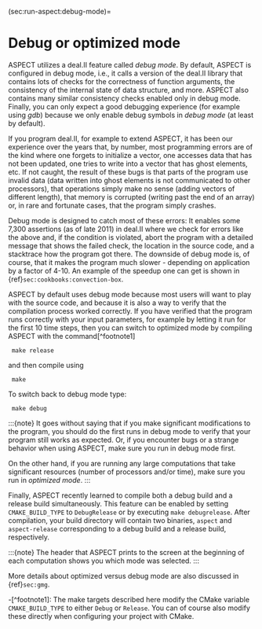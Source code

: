 (sec:run-aspect:debug-mode)=
# Debug or optimized mode

ASPECT utilizes a deal.II feature called *debug mode*. By default,
ASPECT is configured in debug mode, i.e., it calls a
version of the deal.II library that contains
lots of checks for the correctness of function arguments, the consistency of
the internal state of data structure, and more. ASPECT also contains
many similar consistency checks enabled only in debug mode. Finally,
you can only expect a good debugging experience (for example using *gdb*)
because we only enable debug symbols in *debug mode* (at least by default).

If you program deal.II, for example to extend
ASPECT, it has been our experience over the years
that, by number, most programming errors are of the kind where one forgets to
initialize a vector, one accesses data that has not been updated, one tries to
write into a vector that has ghost elements, etc. If not caught, the result of
these bugs is that parts of the program use invalid data (data written into
ghost elements is not communicated to other processors), that operations
simply make no sense (adding vectors of different length), that memory is
corrupted (writing past the end of an array) or, in rare and fortunate cases,
that the program simply crashes.

Debug mode is designed to catch most of these errors: It enables some 7,300
assertions (as of late 2011) in deal.II where
we check for errors like the above and, if the condition is violated, abort
the program with a detailed message that shows the failed check, the location
in the source code, and a stacktrace how the program got there. The downside
of debug mode is, of course, that it makes the program much slower -
depending on application by a factor of 4-10. An example of the speedup
one can get is shown in {ref}`sec:cookbooks:convection-box`.

ASPECT by default uses debug mode because most
users will want to play with the source code, and because it is also a way to
verify that the compilation process worked correctly. If you have verified
that the program runs correctly with your input parameters, for example by
letting it run for the first 10 time steps, then you can switch to optimized
mode by compiling ASPECT with the command[^footnote1]

     make release

and then compile using

     make

To switch back to debug mode type:

     make debug

:::{note}
It goes without saying that if you make significant modifications to the program, you
should do the first runs in debug mode to verify that your program still works as expected.
Or, if you encounter bugs or a strange behavior when using ASPECT, make sure you run in
debug mode first.

On the other hand, if you are running any large computations that take
significant resources (number of processors and/or time), make sure
you run in *optimized mode*.
:::

Finally, ASPECT recently learned to compile both a debug build and a
release build simultaneously. This feature can be enabled by setting
`CMAKE_BUILD_TYPE` to `DebugRelease` or by executing `make debugrelease`.
After compilation, your build directory will contain two binaries, `aspect`
and `aspect-release` corresponding to a debug build and a release build, respectively.

:::{note}
The header that ASPECT prints to the screen at the beginning of each
computation shows you which mode was selected.
:::

More details about optimized versus debug mode are also discussed in
{ref}`sec:gmg`.

-[^footnote1]: The make targets described here modify the CMake variable
`CMAKE_BUILD_TYPE` to either `Debug` or `Release`. You can of course also
modify these directly when configuring your project with CMake.

